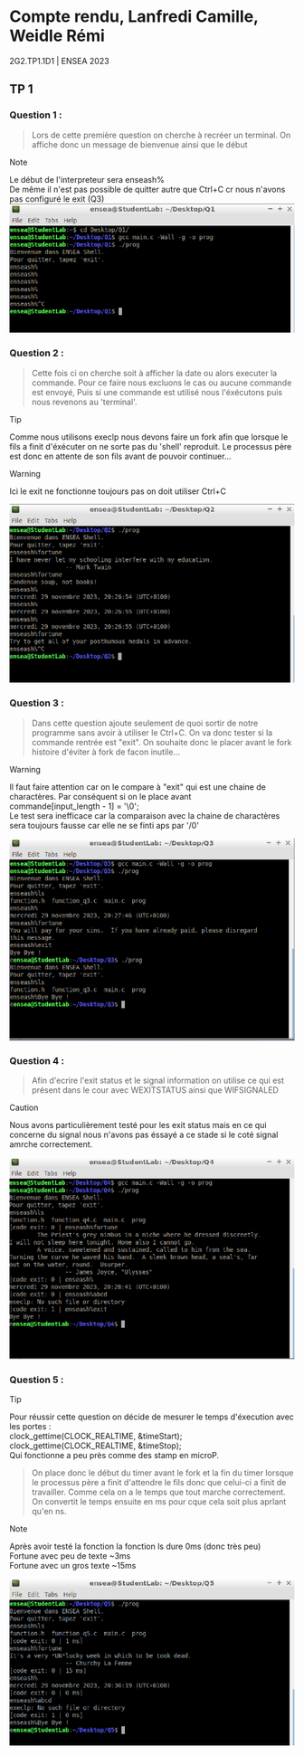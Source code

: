 # Compte rendu, Lanfredi Camille, Weidle Rémi
2G2.TP1.1D1 | ENSEA 2023

## TP 1
### Question 1 : 

> Lors de cette première question on cherche à recréer un terminal. On affiche donc un message de bienvenue ainsi que le début  

>[!NOTE]
>Le début de l'interpreteur sera enseash%   
>De même il n'est pas possible de quitter autre que Ctrl+C cr nous n'avons pas configuré le exit (Q3)  
![Screenshot](capture/Q1.png)

### Question 2 : 

> Cette fois ci on cherche soit à afficher la date ou alors executer la commande. Pour ce faire nous excluons le cas ou aucune commande est envoyé,     Puis si une commande est utilisé nous l'éxécutons puis nous revenons au 'terminal'. 

>[!TIP]
>Comme nous utilisons execlp nous devons faire un fork afin que lorsque le fils a finit d'éxécuter on ne sorte pas du 'shell' reproduit. Le processus père est donc en attente de son fils avant de pouvoir continuer...  

>[!WARNING]
>Ici le exit ne fonctionne toujours pas on doit utiliser Ctrl+C  

![Screenshot](capture/Q2.png)

### Question 3 : 

> Dans cette question ajoute seulement de quoi sortir de notre programme sans avoir à utiliser le Ctrl+C. On va donc tester si la commande rentrée est "exit". On souhaite donc le placer avant le fork histoire d'éviter à fork de facon inutile...  

>[!WARNING]
>Il faut faire attention car on le compare à "exit" qui est une chaine de charactères. Par conséquent si on le place avant   
>commande[input_length - 1] = '\0';   
>Le test sera inefficace car la comparaison avec la chaine de charactères sera toujours fausse car elle ne se finti aps par '/0'  

![Screenshot](capture/Q3.png)

### Question 4 : 

> Afin d'ecrire l'exit status et le signal information on utilise ce qui est présent dans le cour avec WEXITSTATUS ainsi que WIFSIGNALED  

>[!CAUTION]
>Nous avons particulièrement testé pour les exit status mais en ce qui concerne du signal nous n'avons pas éssayé a ce stade si le coté signal amrche correctement.  

![Screenshot](capture/Q4.png)

### Question 5 : 

>[!TIP]
> Pour réussir cette question on décide de mesurer le temps d'éxecution avec les portes :    
> clock_gettime(CLOCK_REALTIME, &timeStart);  
> clock_gettime(CLOCK_REALTIME, &timeStop);  
> Qui fonctionne a peu près comme des stamp en microP.   

> On place donc le début du timer avant le fork et la fin du timer lorsque le processus père a finit d'attendre le fils donc que celui-ci a finit de travailler. Comme cela on a le temps que tout marche correctement. On convertit le temps ensuite en ms pour cque cela soit plus aprlant qu'en ns. 

>[!NOTE]
>Après avoir testé la fonction la fonction ls dure 0ms (donc très peu)  
>Fortune avec peu de texte ~3ms  
>Fortune avec un gros texte ~15ms  

![Screenshot](capture/Q5.png)
